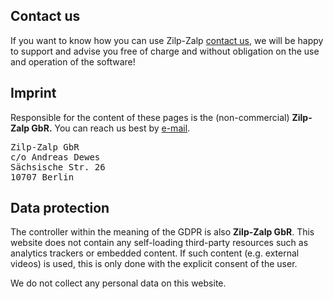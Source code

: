 ## Contact us

If you want to know how you can use Zilp-Zalp [contact us](mailto:kontakt@zilpzalp.eu), we will be happy to support and advise you free of charge and without obligation on the use and operation of the software!

## Imprint

Responsible for the content of these pages is the (non-commercial) <strong>Zilp-Zalp GbR.</strong> You can reach us best by [e-mail](mailto:kontakt@zilpzalp.eu).

<pre>
Zilp-Zalp GbR
c/o Andreas Dewes
Sächsische Str. 26
10707 Berlin
</pre>

## Data protection

The controller within the meaning of the GDPR is also <strong>Zilp-Zalp GbR</strong>. This website does not contain any self-loading third-party resources such as analytics trackers or embedded content. If such content (e.g. external videos) is used, this is only done with the explicit consent of the user.

We do not collect any personal data on this website.

